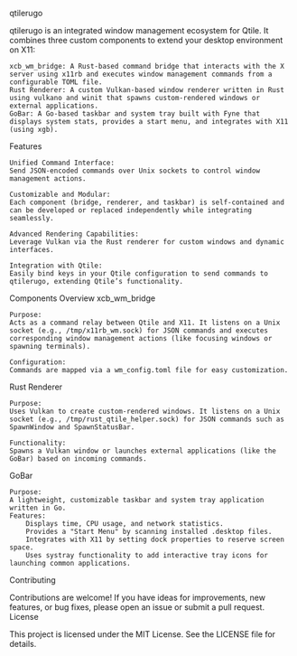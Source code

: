qtilerugo

qtilerugo is an integrated window management ecosystem for Qtile. It combines three custom components to extend your desktop environment on X11:

    xcb_wm_bridge: A Rust-based command bridge that interacts with the X server using x11rb and executes window management commands from a configurable TOML file.
    Rust Renderer: A custom Vulkan-based window renderer written in Rust using vulkano and winit that spawns custom-rendered windows or external applications.
    GoBar: A Go-based taskbar and system tray built with Fyne that displays system stats, provides a start menu, and integrates with X11 (using xgb).

Features

    Unified Command Interface:
    Send JSON-encoded commands over Unix sockets to control window management actions.

    Customizable and Modular:
    Each component (bridge, renderer, and taskbar) is self-contained and can be developed or replaced independently while integrating seamlessly.

    Advanced Rendering Capabilities:
    Leverage Vulkan via the Rust renderer for custom windows and dynamic interfaces.

    Integration with Qtile:
    Easily bind keys in your Qtile configuration to send commands to qtilerugo, extending Qtile’s functionality.

Components Overview
xcb_wm_bridge

    Purpose:
    Acts as a command relay between Qtile and X11. It listens on a Unix socket (e.g., /tmp/x11rb_wm.sock) for JSON commands and executes corresponding window management actions (like focusing windows or spawning terminals).

    Configuration:
    Commands are mapped via a wm_config.toml file for easy customization.

Rust Renderer

    Purpose:
    Uses Vulkan to create custom-rendered windows. It listens on a Unix socket (e.g., /tmp/rust_qtile_helper.sock) for JSON commands such as SpawnWindow and SpawnStatusBar.

    Functionality:
    Spawns a Vulkan window or launches external applications (like the GoBar) based on incoming commands.

GoBar

    Purpose:
    A lightweight, customizable taskbar and system tray application written in Go.
    Features:
        Displays time, CPU usage, and network statistics.
        Provides a "Start Menu" by scanning installed .desktop files.
        Integrates with X11 by setting dock properties to reserve screen space.
        Uses systray functionality to add interactive tray icons for launching common applications.

Contributing

Contributions are welcome! If you have ideas for improvements, new features, or bug fixes, please open an issue or submit a pull request.
License

This project is licensed under the MIT License. See the LICENSE file for details.
